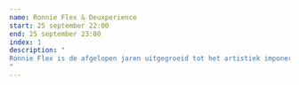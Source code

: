 ```yaml
---
name: Ronnie Flex & Deuxperience
start: 25 september 22:00
end: 25 september 23:00
index: 1
description: "
Ronnie Flex is de afgelopen jaren uitgegroeid tot het artistiek imponerende, boeiende en uitgesproken boegbeeld van een ongekend succesvolle generatie hiphopartiesten. De eigenzinnige, genre-overstijgende, performer heeft met zijn releases een abonnement op de hitlijsten. Samen met de band Deuxperience tourt hij sinds vorig jaar door Nederland. Met zijn eigen instrument ‘autotune’ en ondersteund door een fenomenale 9-koppige band komen zijn Caribische roots meer naar de voorgrond, en is stilstaan geen optie. Of zoals hij zelf zegt in het NRC: ‘Uiteindelijk wil ik gewoon een salsa-zanger zijn. Ik wil dat iedereen al gaat dansen zodra ik het podium op kom’.  
"
---
```

